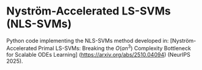 # Nyström-Accelerated LS-SVMs (NLS-SVMs)
Python code implementing the NLS-SVMs method developed in: [Nyström-Accelerated Primal LS-SVMs: Breaking the $O(an^3)$ Complexity Bottleneck for Scalable ODEs Learning] (https://arxiv.org/abs/2510.04094) (NeurIPS 2025).
